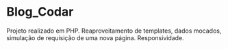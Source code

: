 # Blog_Codar
Projeto realizado em PHP. Reaproveitamento de templates, dados mocados, simulação de requisição de uma nova página. Responsividade.
